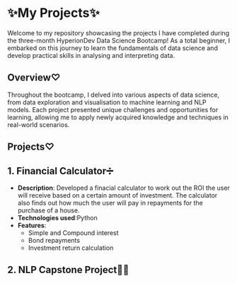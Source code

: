 # **✨My Projects✨**

Welcome to my repository showcasing the  projects I have completed during the three-month HyperionDev Data Science Bootcamp! As a total beginner, I embarked on this journey to learn the fundamentals of data science and develop practical skills in analysing and interpreting data.  

## Overview♡
Throughout the bootcamp, I delved into various aspects of data science, from data exploration and visualisation to machine learning and NLP models. Each project presented unique challenges and opportunities for learning, allowing me to apply newly acquired knowledge and techniques in real-world scenarios.

## Projects♡  
## 1. Financial Calculator➗ 

* **Description**: Developed a finacial calculator to work out the ROI the user will receive based on a certain amount of investment. The calculator also finds out how much the user will pay in repayments for the purchase of a house.
* **Technologies used**:Python
* **Features**:
  * Simple and Compound interest
  * Bond repayments
  * Investment return calculation

## 2. NLP Capstone Project👩‍💻


